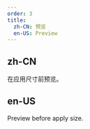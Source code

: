 ```yaml
---
order: 3
title:
  zh-CN: 预览
  en-US: Preview
---
```


## zh-CN

在应用尺寸前预览。

## en-US

Preview before apply size.



